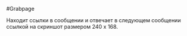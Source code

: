 #Grabpage

Находит ссылки в сообщении и отвечает в следующем сообщении ссылкой на скриншот размером 240 x 168.